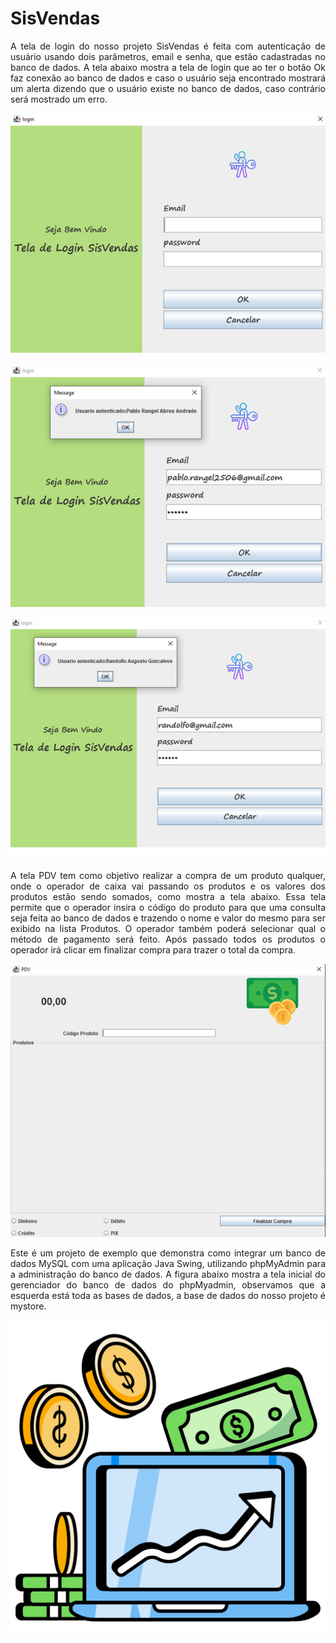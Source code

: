 # SisVendas

<div align="justify">
 
<h>A tela de login do nosso projeto SisVendas é feita com autenticação de usuário usando dois parâmetros, email e senha, que estão cadastradas no banco de dados. A tela abaixo mostra a tela de login que ao ter o botão Ok faz conexão ao banco de dados e caso o usuário seja encontrado mostrará um alerta dizendo que o usuário existe no banco de dados, caso contrário será mostrado um erro.</h>

</div>

<div align="center">

 ![Tela01](src/imagens/Tela01.png)
  
</div>

<div align="center">

 ![Tela02](src/imagens/Tela02.png)
  
</div>

<div align="center">

 ![Tela03](src/imagens/Tela03.png)
  
</div>

<div align="justify">
A tela PDV tem como objetivo realizar a compra de um produto qualquer, onde o operador de caixa vai passando os produtos e os valores dos produtos estão sendo somados, como mostra a tela abaixo. Essa tela permite que o operador insira o código do produto para que uma consulta seja feita ao banco de dados e trazendo o nome e valor do mesmo para ser exibido na lista Produtos. O operador também poderá selecionar qual o método de pagamento será feito. Após passado todos os produtos o operador irá clicar em finalizar compra para trazer o total da compra.
 
</div>

<div align="center">

 ![Tela04](src/imagens/Tela04.png)
  
</div>

<div align="justify">
 Este é um projeto de exemplo que demonstra como integrar um banco de dados MySQL com uma aplicação Java Swing, utilizando phpMyAdmin para a administração do banco de dados. A figura abaixo mostra a tela inicial do gerenciador do banco de dados do phpMyadmin, observamos que a esquerda está toda as bases de dados, a base de dados do nosso projeto é mystore.
</div>



<div align="center">

![logo](./doc/icon.png)

</div>
